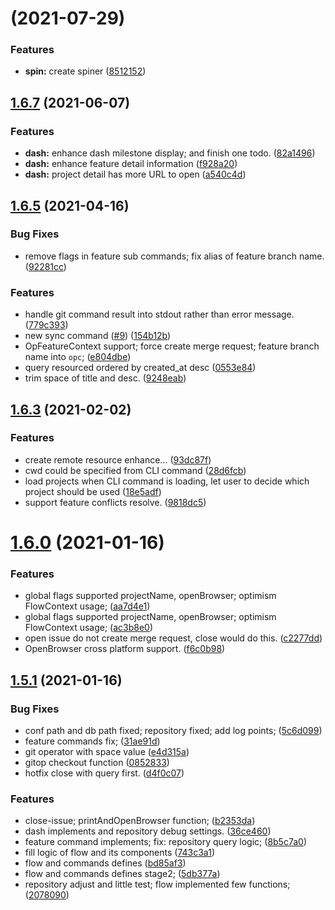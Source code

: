 # [](https://github.com/yeqown/gitlab-flow/compare/v1.6.8...v) (2021-07-29)


### Features

* **spin:** create spiner ([8512152](https://github.com/yeqown/gitlab-flow/commit/85121522e4d0c30339f0a6ddd2b92aee19448925))


## [1.6.7](https://github.com/yeqown/gitlab-flow/compare/v1.6.6...v1.6.7) (2021-06-07)


### Features

* **dash:** enhance dash milestone display; and finish one todo. ([82a1496](https://github.com/yeqown/gitlab-flow/commit/82a1496c4593916330e96bd29d651da8f0c3e198))
* **dash:** enhance feature detail information ([f928a20](https://github.com/yeqown/gitlab-flow/commit/f928a20f0859d9980687ca39618fb191a08d7a2d))
* **dash:** project detail has more URL to open ([a540c4d](https://github.com/yeqown/gitlab-flow/commit/a540c4d56ffaf3b482682c47a2e44eb23b61052f))



## [1.6.5](https://github.com/yeqown/gitlab-flow/compare/v1.6.4...v1.6.5) (2021-04-16)


### Bug Fixes

* remove flags in feature sub commands; fix alias of feature branch name. ([92281cc](https://github.com/yeqown/gitlab-flow/commit/92281ccfa626f01a06312d88334c47ce79aae9d7))


### Features

* handle git command result into stdout rather than error message. ([779c393](https://github.com/yeqown/gitlab-flow/commit/779c393152955f06d38989334152a3b7fcaec6c3))
* new sync command ([#9](https://github.com/yeqown/gitlab-flow/issues/9)) ([154b12b](https://github.com/yeqown/gitlab-flow/commit/154b12bc6618b4c18a0e9fdfc03e1c283d003ba2))
* OpFeatureContext support; force create merge request; feature branch name into `opc`; ([e804dbe](https://github.com/yeqown/gitlab-flow/commit/e804dbe050fbd2b75012f1071168639d9fd151bd))
* query resourced ordered by created_at desc ([0553e84](https://github.com/yeqown/gitlab-flow/commit/0553e84ed8c9737b795a5f639211939e27ebda39))
* trim space of title and desc. ([9248eab](https://github.com/yeqown/gitlab-flow/commit/9248eab380d64f14ad9fec8aafbe3146483ed0ac))



## [1.6.3](https://github.com/yeqown/gitlab-flow/compare/v1.6.2...v1.6.3) (2021-02-02)


### Features

* create remote resource enhance... ([93dc87f](https://github.com/yeqown/gitlab-flow/commit/93dc87f3d8be98b5305318d0c04de766df650fbd))
* cwd could be specified from CLI command ([28d6fcb](https://github.com/yeqown/gitlab-flow/commit/28d6fcbb6cd238be600d51217cf5bda2c9925210))
* load projects when CLI command is loading, let user to decide which project should be used ([18e5adf](https://github.com/yeqown/gitlab-flow/commit/18e5adf0a17932fe75e73613fcc0d660db65f923))
* support feature conflicts resolve. ([9818dc5](https://github.com/yeqown/gitlab-flow/commit/9818dc5dd572044e0bf86847bcddb64f4595a3b1))



# [1.6.0](https://github.com/yeqown/gitlab-flow/compare/v1.5.1...v1.6.0) (2021-01-16)


### Features

* global flags supported projectName, openBrowser; optimism FlowContext usage; ([aa7d4e1](https://github.com/yeqown/gitlab-flow/commit/aa7d4e16852f73b988c3108e55efec7472acaa7c))
* global flags supported projectName, openBrowser; optimism FlowContext usage; ([ac3b8e0](https://github.com/yeqown/gitlab-flow/commit/ac3b8e054452c7bc41eb94ee9b9b36a866eea081))
* open issue do not create merge request, close would do this. ([c2277dd](https://github.com/yeqown/gitlab-flow/commit/c2277ddf955bed5dfca3742befcf7bd1792858dc))
* OpenBrowser cross platform support. ([f6c0b98](https://github.com/yeqown/gitlab-flow/commit/f6c0b98edc825b07874d47c02c83fffeabcf9be0))



## [1.5.1](https://github.com/yeqown/gitlab-flow/compare/743c3a12f45077ccad9166aa095dd77fc8218635...v1.5.1) (2021-01-16)


### Bug Fixes

* conf path and db path fixed; repository fixed; add log points; ([5c6d099](https://github.com/yeqown/gitlab-flow/commit/5c6d0996d926834c7f9c8e0ece4231a13b16e60b))
* feature commands fix; ([31ae91d](https://github.com/yeqown/gitlab-flow/commit/31ae91dc121c50eaf8a8536641a8ddc13812a952))
* git operator with space value ([e4d315a](https://github.com/yeqown/gitlab-flow/commit/e4d315a41e91d2c81ba487a5310cb67736464038))
* gitop checkout function ([0852833](https://github.com/yeqown/gitlab-flow/commit/08528331c9a7506407122a8748c26857ac8fe7fc))
* hotfix close with query first. ([d4f0c07](https://github.com/yeqown/gitlab-flow/commit/d4f0c0771ecf19dea4b4f5261b1c3ebfc2439c3c))


### Features

* close-issue; printAndOpenBrowser function; ([b2353da](https://github.com/yeqown/gitlab-flow/commit/b2353da5088247ab52f895c6f2d68a45bf3afca0))
* dash implements and repository debug settings. ([36ce460](https://github.com/yeqown/gitlab-flow/commit/36ce460018c6d9dc938d4254b7cf579a2289997a))
* feature command implements; fix: repository query logic; ([8b5c7a0](https://github.com/yeqown/gitlab-flow/commit/8b5c7a000ddf1aa57dc27ae964a6bc67f54703d7))
* fill logic of flow and its components ([743c3a1](https://github.com/yeqown/gitlab-flow/commit/743c3a12f45077ccad9166aa095dd77fc8218635))
* flow and commands defines ([bd85af3](https://github.com/yeqown/gitlab-flow/commit/bd85af3f81211733d08f9f85249dc8ca468f329f))
* flow and commands defines stage2; ([5db377a](https://github.com/yeqown/gitlab-flow/commit/5db377a66118bc1d9bcb283425d4687ce2e7c874))
* repository adjust and little test; flow implemented few functions; ([2078090](https://github.com/yeqown/gitlab-flow/commit/207809048a2a147f8601d0a9f80e271f70faea4f))



